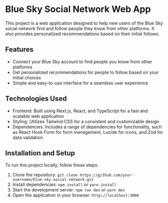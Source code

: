 # Blue Sky Social Network Web App

This project is a web application designed to help new users of the Blue Sky social network find and follow people they know from other platforms. It also provides personalized recommendations based on their initial follows.

## Features

- Connect your Blue Sky account to find people you know from other platforms
- Get personalized recommendations for people to follow based on your initial choices
- Simple and easy-to-use interface for a seamless user experience

## Technologies Used

- Frontend: Built using Next.js, React, and TypeScript for a fast and scalable web application
- Styling: Utilizes Tailwind CSS for a consistent and customizable design
- Dependencies: Includes a range of dependencies for functionality, such as React Hook Form for form management, Lucide for icons, and Zod for data validation

## Installation and Setup

To run this project locally, follow these steps:

1. Clone the repository: `git clone https://github.com/your-username/blue-sky-social-network.git`
2. Install dependencies: `npm install` or `yarn install`
3. Start the development server: `npm run dev` or `yarn dev`
4. Open the application in your browser: `http://localhost:3000`

